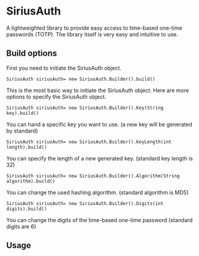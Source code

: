 # SiriusAuth
A lightweighted library to provide easy access to time-based one-time passwords (TOTP).
The library itself is very easy and intuitive to use.
## Build options
First you need to initiate the SiriusAuth object.

```SiriusAuth siriusAuth= new SiriusAuth.Builder().build()```

This is the most basic way to initiate the SiriusAuth object.
Here are more options to specify the SiriusAuth object.

```SiriusAuth siriusAuth= new SiriusAuth.Builder().Key(String key).build()```

You can hand a specific key you want to use. (a new key will be generated by standard)

```SiriusAuth siriusAuth= new SiriusAuth.Builder().KeyLength(int length).build()```

You can specify the length of a new generated key. (standard key length is 32)

```SiriusAuth siriusAuth= new SiriusAuth.Builder().Algorithm(String algorithm).build()```

You can change the used hashing algorithm. (standard algorithm is MD5)

```SiriusAuth siriusAuth= new SiriusAuth.Builder().Digits(int digits).build()```

You can change the digits of the time-based one-time password (standard digits are 6)
## Usage
